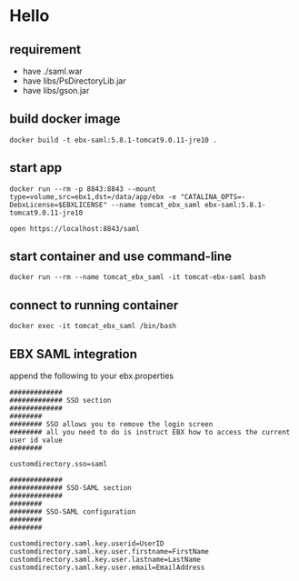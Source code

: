 # Hello

## requirement

* have ./saml.war
* have libs/PsDirectoryLib.jar
* have libs/gson.jar

## build docker image

```
docker build -t ebx-saml:5.8.1-tomcat9.0.11-jre10 .
```

## start app

```
docker run --rm -p 8843:8843 --mount type=volume,src=ebx1,dst=/data/app/ebx -e "CATALINA_OPTS=-DebxLicense=$EBXLICENSE" --name tomcat_ebx_saml ebx-saml:5.8.1-tomcat9.0.11-jre10

open https://localhost:8843/saml
```

## start container and use command-line

```
docker run --rm --name tomcat_ebx_saml -it tomcat-ebx-saml bash
```

## connect to running container

```
docker exec -it tomcat_ebx_saml /bin/bash
```

## EBX SAML integration

append the following to your ebx.properties

```
#############
############# SSO section
#############
########
######## SSO allows you to remove the login screen
######## all you need to do is instruct EBX how to access the current user id value
########

customdirectory.sso=saml

#############
############# SSO-SAML section
#############
########
######## SSO-SAML configuration
########
########

customdirectory.saml.key.userid=UserID
customdirectory.saml.key.user.firstname=FirstName
customdirectory.saml.key.user.lastname=LastName
customdirectory.saml.key.user.email=EmailAddress
```
